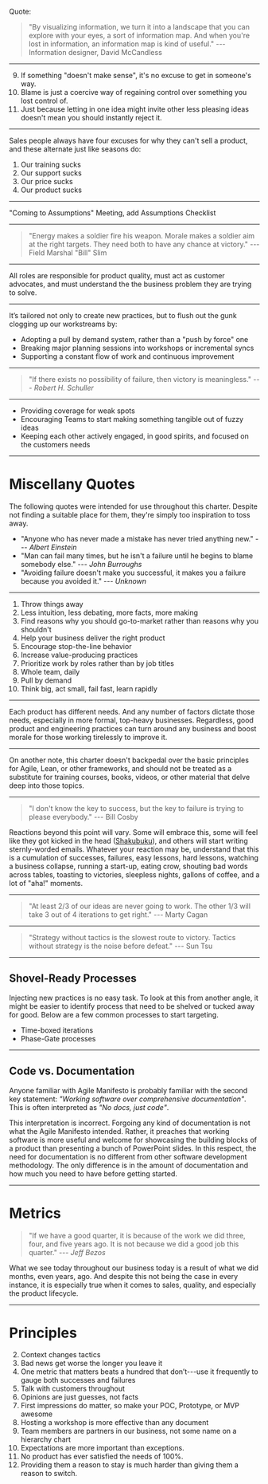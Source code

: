 Quote:

> "By visualizing information, we turn it into a landscape that you can explore with your eyes, a sort of information map. And when you're lost in information, an information map is kind of useful." --- Information designer, David McCandless

---

9. If something "doesn't make sense", it's no excuse to get in someone's way.
10. Blame is just a coercive way of regaining control over something you lost control of.
12. Just because letting in one idea might invite other less pleasing ideas doesn't mean you should instantly reject it.

---

Sales people always have four excuses for why they can't sell a product, and these alternate just like seasons do:

1. Our training sucks
2. Our support sucks
3. Our price sucks
4. Our product sucks

---

"Coming to Assumptions" Meeting, add Assumptions Checklist

---

> "Energy makes a soldier fire his weapon. Morale makes a soldier aim at the right targets. They need both to have any chance at victory." --- Field Marshal "Bill" Slim

---

All roles are responsible for product quality, must act as customer advocates, and must understand the the business problem they are trying to solve.

---

It’s tailored not only to create new practices, but to flush out the gunk clogging up our workstreams by:

* Adopting a pull by demand system, rather than a "push by force" one
* Breaking major planning sessions into workshops or incremental syncs
* Supporting a constant flow of work and continuous improvement

---

> "If there exists no possibility of failure, then victory is meaningless." --- *Robert H. Schuller*

---

* Providing coverage for weak spots
* Encouraging Teams to start making something tangible out of fuzzy ideas
* Keeping each other actively engaged, in good spirits, and focused on the customers needs

---

# Miscellany Quotes

The following quotes were intended for use throughout this charter. Despite not finding a suitable place for them, they're simply too inspiration to toss away.

* "Anyone who has never made a mistake has never tried anything new." --- *Albert Einstein*
* "Man can fail many times, but he isn't a failure until he begins to blame somebody else." --- *John Burroughs*
* "Avoiding failure doesn't make you successful, it makes you a failure because you avoided it." --- *Unknown*

---

1. Throw things away
2. Less intuition, less debating, more facts, more making
3. Find reasons why you should go-to-market rather than reasons why you shouldn't
4. Help your business deliver the right product
5. Encourage stop-the-line behavior
6. Increase value-producing practices
7. Prioritize work by roles rather than by job titles
8. Whole team, daily
9. Pull by demand
10. Think big, act small, fail fast, learn rapidly

---

Each product has different needs. And any number of factors dictate those needs, especially in more formal, top-heavy businesses. Regardless, good product and engineering practices can turn around any business and boost morale for those working tirelessly to improve it.

---

On another note, this charter doesn't backpedal over the basic principles for Agile, Lean, or other frameworks, and should not be treated as a substitute for training courses, books, videos, or other material that delve deep into those topics.

---

> "I don't know the key to success, but the key to failure is trying to please everybody." --- Bill Cosby

Reactions beyond this point will vary. Some will embrace this, some will feel like they got kicked in the head (<a href="http://www.youtube.com/watch?v=zAlS_0wNUQg" target="_blank">Shakubuku</a>), and others will start writing sternly-worded emails. Whatever your reaction may be, understand that this is a cumulation of successes, failures, easy lessons, hard lessons, watching a business collapse, running a start-up, eating crow, shouting bad words across tables, toasting to victories, sleepless nights, gallons of coffee, and a lot of "aha!" moments.

---

> "At least 2/3 of our ideas are never going to work. The other 1/3 will take 3 out of 4 iterations to get right." --- Marty Cagan

---

> "Strategy without tactics is the slowest route to victory. Tactics without strategy is the noise before defeat." --- Sun Tsu

---

## Shovel-Ready Processes

Injecting new practices is no easy task. To look at this from another angle, it might be easier to identify process that need to be shelved or tucked away for good. Below are a few common processes to start targeting.

* Time-boxed iterations
* Phase-Gate processes

---

## Code vs. Documentation

Anyone familiar with Agile Manifesto is probably familiar with the second key statement: *"Working software over comprehensive documentation"*. This is often interpreted as *"No docs, just code"*.

This interpretation is incorrect. Forgoing any kind of documentation is not what the Agile Manifesto intended. Rather, it preaches that working software is more useful and welcome for showcasing the building blocks of a product than presenting a bunch of PowerPoint slides. In this respect, the need for documentation is no different from other software development methodology. The only difference is in the amount of documentation and how much you need to have before getting started.

---

# Metrics

> "If we have a good quarter, it is because of the work we did three, four, and five years ago. It is not because we did a good job this quarter." --- *Jeff Bezos*

What we see today throughout our business today is a result of what we did months, even years, ago. And despite this not being the case in every instance, it is especially true when it comes to sales, quality, and especially the product lifecycle.

---

# Principles

2. Context changes tactics
4. Bad news get worse the longer you leave it
5. One metric that matters beats a hundred that don’t---use it frequently to gauge both successes and failures
8. Talk with customers throughout
9. Opinions are just guesses, not facts
10. First impressions do matter, so make your POC, Prototype, or MVP awesome
11. Hosting a workshop is more effective than any document
12. Team members are partners in our business, not some name on a hierarchy chart
13. Expectations are more important than exceptions.
14. No product has ever satisfied the needs of 100%.
15. Providing them a reason to stay is much harder than giving them a reason to switch.
